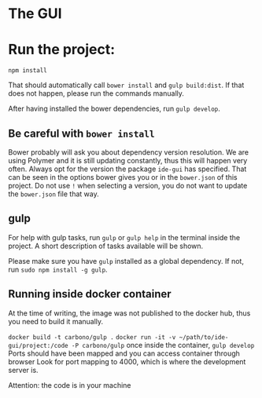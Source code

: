# The GUI

# Run the project:

`npm install`

That should automatically call `bower install` and `gulp build:dist`.
If that does not happen, please run the commands manually.

After having installed the bower dependencies, run `gulp develop`.


## Be careful with `bower install`

Bower probably will ask you about dependency version resolution.
We are using Polymer and it is still updating constantly, thus this will happen very often.
Always opt for the version the package `ide-gui` has specified.
That can be seen in the options bower gives you or in the `bower.json`
of this project.
Do not use `!` when selecting a version, you do not want to update the 
`bower.json` file that way.


## gulp
For help with gulp tasks, run `gulp` or `gulp help` in the terminal inside the project.
A short description of tasks available will be shown.

Please make sure you have `gulp` installed as a global dependency.
If not, run `sudo npm install -g gulp`.

## Running inside docker container

At the time of writing, the image was not published to the docker hub, thus you 
need to build it manually.

`docker build -t carbono/gulp .`
`docker run -it -v ~/path/to/ide-gui/project:/code -P carbono/gulp`
once inside the container,
`gulp develop`
Ports should have been mapped and you can access container through browser
Look for port mapping to 4000, which is where the development server is.

Attention: the code is in your machine